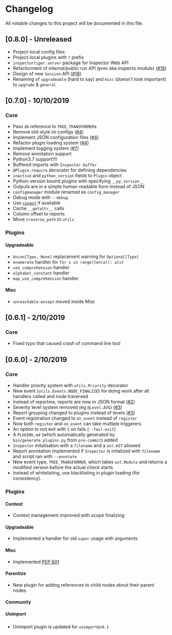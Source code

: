 # Changelog
All notable changes to this project will be documented in this file.

## [0.8.0] - Unreleased
- Project-local config files
- Project-local plugins with `?` prefix
- `inspectortiger.server` package for Inspector Web API
- Refactorment of internal/public run API (prev aka inspects module)  ([#18](https://github.com/thg-consulting/inspectortiger/issues/18))
- Design of new `Session` API ([#18](https://github.com/thg-consulting/inspectortiger/issues/18))
- Renaming of `upgradeable` (hard to say) and `misc` (doesn't look important) to `upgrade` & `general`

## [0.7.0] - 10/10/2019
### Core
- Pass `db` reference to `TREE_TRANSFORMER`s
- Remove old-style ini configs ([#4](https://github.com/thg-consulting/inspectortiger/issues/4))
- Implement JSON configuration files ([#4](https://github.com/thg-consulting/inspectortiger/issues/4))
- Refactor plugin loading system ([#4](https://github.com/thg-consulting/inspectortiger/issues/4))
- Implement logging system ([#7](https://github.com/thg-consulting/inspectortiger/issues/7))
- Remove annotation support
- Python3.7 support!!!!
- Buffered imports with `Inspector.buffer`
- `@Plugin.require` decorator for defining dependencies
- `inactive` and `python_version` fields to `Plugin` object
- Python-version bound plugins with specifying `__py_version__`
- Outputs are in a simple human readable form instead of JSON
- `configmanager` module renamed as `config_manager`
- Debug mode with `--debug`
- Use [`conast`](https://github.com/thg-consulting/conAST) if available
- Cache `__getattr__` calls
- Column offset to reports
- Move `traverse_path` to `utils`

### Plugins
#### Upgradeable
- `Union[Type, None]` replacement warning for `Optional[Type]`
- `enumerate` handler for `for x in range(len(a)): a[x]`
- `use_comprehension` handler
- `alphabet_constant` handler
- `map_use_comprehension` handler
#### Misc
- `unreachable-except` moved inside Misc

## [0.6.1] - 2/10/2019
### Core
- Fixed typo that caused crash of command line tool

## [0.6.0] - 2/10/2019
### Core
- Handler priority system with `utils.Priority` decorator
- New event (`utils.Events.NODE_FINALIZE`) for doing work after all handlers called and node traversed
- Instead of reportme, reports are now in JSON format ([#2](https://github.com/thg-consulting/inspectortiger/issues/2))
- Severity level system removed (eg `@Level.AVG`) ([#3](https://github.com/thg-consulting/inspectortiger/issues/3))
- Report grouping changed to plugins instead of levels ([#3](https://github.com/thg-consulting/inspectortiger/issues/3))
- Event registration changed to `on_event` instead of `register`
- Now both `register` and `on_event` can take multiple triggerers
- An option to not exit with `1` on fails (`--fail-exit`)
- A `PLUGINS.md` (which automatically generated by `bin/generate_plugins.py` from `pre-commit`) added
- `Inspector` initalisation with a `filename` and a `ast.AST` allowed
- Report annotation implemented if `Inspector` is initalized with `filename` and script ran with `--annotate`
- New event type, `TREE_TRANSFORMER`, which takes `ast.Module` and returns a modified version before the actual check starts
- Instead of whitelisting, use blacklisting in plugin loading (for consistency).
### Plugins
#### Context
- Context management improved with scope finalizing
#### Upgradeable
- Implemented a handler for old `super` usage with arguments
#### Misc
- Implemented [PEP 601](https://www.python.org/dev/peps/pep-0601/)
#### Parentize
- New plugin for adding references to child nodes about their parent nodes
#### Community
##### Unimport
- Unimport plugin is updated for `unimport@v0.1`
